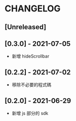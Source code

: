 # CHANGELOG

## [Unreleased]

## [0.3.0] - 2021-07-05

* 新增 hideScrollbar

## [0.2.2] - 2021-07-02

* 移除不必要的程式碼

## [0.2.0] - 2021-06-29

* 新增 js 部分的 sdk
